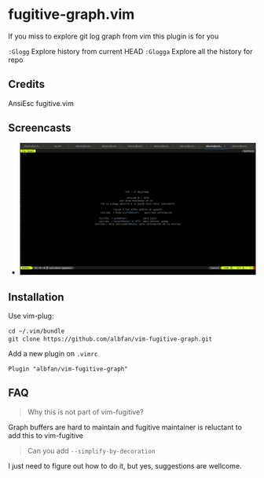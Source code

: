 # fugitive-graph.vim

If you miss to explore git log graph from vim this plugin is for you

`:Glogg` Explore history from current HEAD
`:Glogga` Explore all the history for repo

## Credits

AnsiEsc
fugitive.vim

## Screencasts

* ![Navigate through history](https://github.com/albfan/vim-fugitive-graph/raw/master/etc/screencast.gif)

## Installation

Use vim-plug:

    cd ~/.vim/bundle
    git clone https://github.com/albfan/vim-fugitive-graph.git

Add a new plugin on `.vimrc`

    Plugin "albfan/vim-fugitive-graph"

## FAQ

> Why this is not part of vim-fugitive?

Graph buffers are hard to maintain and fugitive maintainer is reluctant to
add this to vim-fugitive

> Can you add `--simplify-by-decoration`

I just need to figure out how to do it, but yes, suggestions are wellcome.
